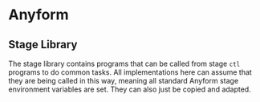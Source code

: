 
# Anyform

## Stage Library

The stage library contains programs that can be called from stage `ctl` programs
to do common tasks.  All implementations here can assume that they are being
called in this way, meaning all standard Anyform stage environment variables are
set. They can also just be copied and adapted.

